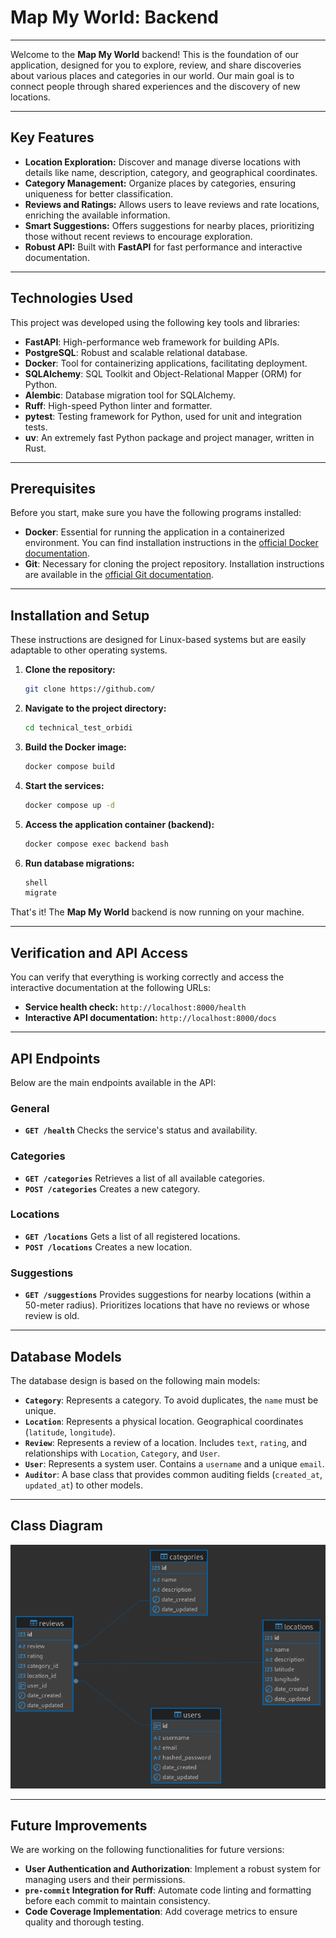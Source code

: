 # Map My World: Backend

---

Welcome to the **Map My World** backend! This is the foundation of our application, designed for you to explore, review, and share discoveries about various places and categories in our world. Our main goal is to connect people through shared experiences and the discovery of new locations.

---

## Key Features

* **Location Exploration:** Discover and manage diverse locations with details like name, description, category, and geographical coordinates.
* **Category Management:** Organize places by categories, ensuring uniqueness for better classification.
* **Reviews and Ratings:** Allows users to leave reviews and rate locations, enriching the available information.
* **Smart Suggestions:** Offers suggestions for nearby places, prioritizing those without recent reviews to encourage exploration.
* **Robust API:** Built with **FastAPI** for fast performance and interactive documentation.

---

## Technologies Used

This project was developed using the following key tools and libraries:

* **FastAPI**: High-performance web framework for building APIs.
* **PostgreSQL**: Robust and scalable relational database.
* **Docker**: Tool for containerizing applications, facilitating deployment.
* **SQLAlchemy**: SQL Toolkit and Object-Relational Mapper (ORM) for Python.
* **Alembic**: Database migration tool for SQLAlchemy.
* **Ruff**: High-speed Python linter and formatter.
* **pytest**: Testing framework for Python, used for unit and integration tests.
* **uv**: An extremely fast Python package and project manager, written in Rust.

---

## Prerequisites

Before you start, make sure you have the following programs installed:

* **Docker**: Essential for running the application in a containerized environment. You can find installation instructions in the [official Docker documentation](https://docs.docker.com/get-docker/).
* **Git**: Necessary for cloning the project repository. Installation instructions are available in the [official Git documentation](https://git-scm.com/downloads/linux/).

---

## Installation and Setup

These instructions are designed for Linux-based systems but are easily adaptable to other operating systems.

1.  **Clone the repository:**
    ```bash
    git clone https://github.com/
    ```
2.  **Navigate to the project directory:**
    ```bash
    cd technical_test_orbidi
    ```
3.  **Build the Docker image:**
    ```bash
    docker compose build
    ```
4.  **Start the services:**
    ```bash
    docker compose up -d
    ```
5.  **Access the application container (backend):**
    ```bash
    docker compose exec backend bash
    ```
6.  **Run database migrations:**
    ```bash
    shell
    migrate
    ```

That's it! The **Map My World** backend is now running on your machine.

---

## Verification and API Access

You can verify that everything is working correctly and access the interactive documentation at the following URLs:

* **Service health check:**
    `http://localhost:8000/health`
* **Interactive API documentation:**
    `http://localhost:8000/docs`

---

## API Endpoints

Below are the main endpoints available in the API:

### General

* **`GET /health`**
    Checks the service's status and availability.

### Categories

* **`GET /categories`**
    Retrieves a list of all available categories.
* **`POST /categories`**
    Creates a new category.

### Locations

* **`GET /locations`**
    Gets a list of all registered locations.
* **`POST /locations`**
    Creates a new location.

### Suggestions

* **`GET /suggestions`**
    Provides suggestions for nearby locations (within a 50-meter radius). Prioritizes locations that have no reviews or whose review is old.


---

## Database Models

The database design is based on the following main models:

* **`Category`**: Represents a category. To avoid duplicates, the `name` must be unique.
* **`Location`**: Represents a physical location. Geographical coordinates (`latitude`, `longitude`).
* **`Review`**: Represents a review of a location. Includes `text`, `rating`, and relationships with `Location`, `Category`, and `User`.
* **`User`**: Represents a system user. Contains a `username` and a unique `email`.
* **`Auditor`**: A base class that provides common auditing fields (`created_at`, `updated_at`) to other models.

---

## Class Diagram

![Class Diagram](map_my_world_db.png)

---

## Future Improvements

We are working on the following functionalities for future versions:

* **User Authentication and Authorization**: Implement a robust system for managing users and their permissions.
* **`pre-commit` Integration for Ruff**: Automate code linting and formatting before each commit to maintain consistency.
* **Code Coverage Implementation**: Add coverage metrics to ensure quality and thorough testing.